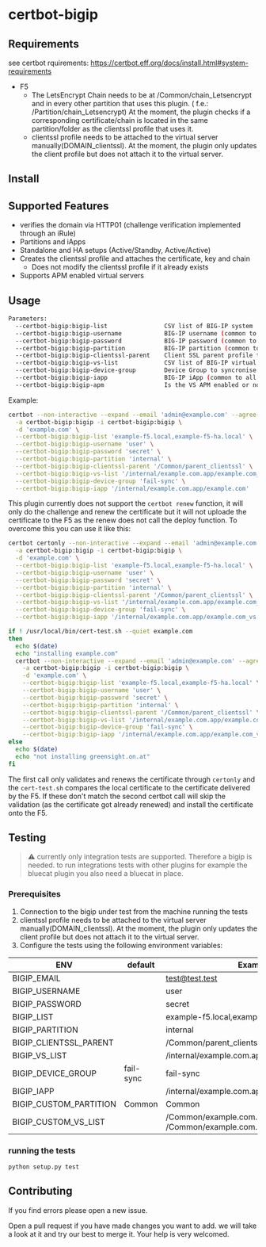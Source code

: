 # certbot-bigip

## Requirements

see certbot rquirements: <https://certbot.eff.org/docs/install.html#system-requirements>

* F5
  * The LetsEncrypt Chain needs to be at /Common/chain_Letsencrypt and in every other partition that uses this plugin. ( f.e.: /Partition/chain_Letsencrypt)
      At the moment, the plugin checks if a corresponding certificate/chain is located in the same partition/folder as the clientssl profile that uses it.
  * clientssl profile needs to be attached to the virtual server manually(DOMAIN_clientssl). At the moment, the plugin only updates the client profile but does not attach it to the virtual server.

## Install

## Supported Features

* verifies the domain via HTTP01 (challenge verification implemented through an iRule)
* Partitions and iApps
* Standalone and HA setups (Active/Standby, Active/Active)
* Creates the clientssl profile and attaches the certificate, key and chain
  * Does not modify the clientssl profile if it already exists
* Supports APM enabled virtual servers

## Usage

```bash
Parameters:
  --certbot-bigip:bigip-list                CSV list of BIG-IP system  hostnames or addresses, all have to be in the same cluster
  --certbot-bigip:bigip-username            BIG-IP username (common to all listed BIG-IP systems)
  --certbot-bigip:bigip-password            BIG-IP password (common to all listed BIG-IP systems)
  --certbot-bigip:bigip-partition           BIG-IP partition (common to all listed BIG-IP systems)
  --certbot-bigip:bigip-clientssl-parent    Client SSL parent profile to inherit default values from
  --certbot-bigip:bigip-vs-list             CSV list of BIG-IP virtual server names, optionally including partition
  --certbot-bigip:bigip-device-group        Device Group to syncronise configuration
  --certbot-bigip:bigip-iapp                BIG-IP iApp (common to all listed BIG-IP systems)
  --certbot-bigip:bigip-apm                 Is the VS APM enabled or not
```

Example:

```bash
certbot --non-interactive --expand --email 'admin@example.com' --agree-tos \
  -a certbot-bigip:bigip -i certbot-bigip:bigip \
  -d 'example.com' \
  --certbot-bigip:bigip-list 'example-f5.local,example-f5-ha.local' \
  --certbot-bigip:bigip-username 'user' \
  --certbot-bigip:bigip-password 'secret' \
  --certbot-bigip:bigip-partition 'internal' \
  --certbot-bigip:bigip-clientssl-parent '/Common/parent_clientssl' \
  --certbot-bigip:bigip-vs-list '/internal/example.com.app/example.com_vs' \
  --certbot-bigip:bigip-device-group 'fail-sync' \
  --certbot-bigip:bigip-iapp '/internal/example.com.app/example.com'
```

This plugin currently does not support the ```certbot renew``` function, it will only do the challenge and renew the certificate but it will not uploade the certificate to the F5 as the renew does not call the deploy function. To overcome this you can use it like this:

```bash
certbot certonly --non-interactive --expand --email 'admin@example.com' --agree-tos \
  -a certbot-bigip:bigip -i certbot-bigip:bigip \
  -d 'example.com' \
  --certbot-bigip:bigip-list 'example-f5.local,example-f5-ha.local' \
  --certbot-bigip:bigip-username 'user' \
  --certbot-bigip:bigip-password 'secret' \
  --certbot-bigip:bigip-partition 'internal' \
  --certbot-bigip:bigip-clientssl-parent '/Common/parent_clientssl' \
  --certbot-bigip:bigip-vs-list '/internal/example.com.app/example.com_vs' \
  --certbot-bigip:bigip-device-group 'fail-sync' \
  --certbot-bigip:bigip-iapp '/internal/example.com.app/example.com_vs'

if ! /usr/local/bin/cert-test.sh --quiet example.com
then
  echo $(date)
  echo "installing example.com"
  certbot --non-interactive --expand --email 'admin@example.com' --agree-tos \
    -a certbot-bigip:bigip -i certbot-bigip:bigip \
    -d 'example.com' \
    --certbot-bigip:bigip-list 'example-f5.local,example-f5-ha.local' \
    --certbot-bigip:bigip-username 'user' \
    --certbot-bigip:bigip-password 'secret' \
    --certbot-bigip:bigip-partition 'internal' \
    --certbot-bigip:bigip-clientssl-parent '/Common/parent_clientssl' \
    --certbot-bigip:bigip-vs-list '/internal/example.com.app/example.com_vs' \
    --certbot-bigip:bigip-device-group 'fail-sync' \
    --certbot-bigip:bigip-iapp '/internal/example.com.app/example.com_vs'
else
  echo $(date)
  echo "not installing greensight.on.at"
fi
```

The first call only validates and renews the certificate through ```certonly``` and the ```cert-test.sh``` compares the local certificate to the certificate delivered by the F5. If these don't match the second certbot call will skip the validation (as the certificate got already renewed) and install the certificate onto the F5.

## Testing
> :warning: currently only integration tests are supported. Therefore a bigip is needed. to run integrations tests with other plugins for example the bluecat plugin you also need a bluecat in place.

### Prerequisites

1. Connection to the bigip under test from the machine running the tests
2. clientssl profile needs to be attached to the virtual server manually(DOMAIN_clientssl). At the moment, the plugin only updates the client profile but does not attach it to the virtual server.
3.  Configure the tests using the following environment variables:

| ENV                    | default   | Example                                                      |
| ---------------------- | --------- | ------------------------------------------------------------ |
| BIGIP_EMAIL            |           | test@test.test                                               |
| BIGIP_USERNAME         |           | user                                                         |
| BIGIP_PASSWORD         |           | secret                                                       |
| BIGIP_LIST             |           | example-f5.local,example-f5-ha.local                         |
| BIGIP_PARTITION        |           | internal                                                     |
| BIGIP_CLIENTSSL_PARENT |           | /Common/parent_clientssl                                     |
| BIGIP_VS_LIST          |           | /internal/example.com.app/example.com_vs                     |
| BIGIP_DEVICE_GROUP     | fail-sync | fail-sync                                                    |
| BIGIP_IAPP             |           | /internal/example.com.app/example.com                        |
| BIGIP_CUSTOM_PARTITION | Common    | Common                                                       |
| BIGIP_CUSTOM_VS_LIST   |           | /Common/example.com.app/example1.com_vs, /Common/example.com.app/example2.com_vs |
### running the tests

`python setup.py test`

## Contributing

If you find errors please open a new issue.

Open a pull request if you have made changes you want to add. we will take a look at it and try our best to merge it. Your help is very welcomed. 